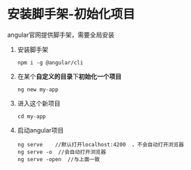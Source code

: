 # 安装脚手架-初始化项目

angular官网提供脚手架，需要全局安装

1. 安装脚手架

   ```
   npm i -g @angular/cli
   ```

2. 在某个**自定义的目录**下**初始化一个项目**

   ```
   ng new my-app
   ```

3. 进入这个新项目

   ```
   cd my-app
   ```

4. 启动angular项目

   ```
   ng serve    //默认打开localhost:4200  ，不会自动打开浏览器
   ng serve -o  //会自动打开浏览器
   ng serve -open  //与上面一致
   ```

   ​